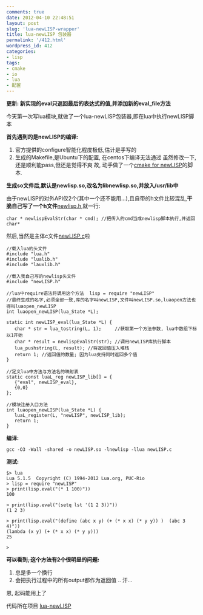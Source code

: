 ```yaml
---
comments: true
date: 2012-04-10 22:48:51
layout: post
slug: 'lua-newLISP-wrapper'
title: lua-newLISP 包装器
permalink: '/412.html'
wordpress_id: 412
categories:
- lisp
tags:
- cmake
- io
- lua
- 配置
---
```


**更新: 新实现的eval只返回最后的表达式的值,并添加新的eval_file方法**

今天第一次写lua模块,就做了一个lua-newLISP包装器,即在lua中执行newLISP脚本

**首先遇到的是newLISP的编译:**
1. 官方提供的configure智能化程度极低,估计是手写的
2. 生成的Makefile,是Ubuntu下的配置, 在centos下编译无法通过
虽然修改一下,还是顺利能pass,但还是觉得不爽
故, 动手做了一个[cmake for newLISP](https://gist.github.com/2351735)的脚本.

**生成so文件后,默认是newlisp.so,改名为libnewlisp.so,并放入/usr/lib中**

由于newLISP的对外API仅2个(其中一个还不能用...),且自带的h文件比较混乱,**干脆自己写了一个h文件**[newlisp.h](https://github.com/wendal/lua-newlisp/blob/master/newLISP.h),就一行:

    
    
    char * newlispEvalStr(char * cmd); //把传入的cmd当成newlisp脚本执行,并返回char*
    



然后,当然是主体c文件[newLISP.c](https://github.com/wendal/lua-newlisp/blob/master/newLISP.c)啦

    
    
    //载入lua的头文件
    #include "lua.h"
    #include "lualib.h"
    #include "lauxlib.h"
    
    //载入我自己写的newlisp头文件
    #include "newLISP.h"
    
    //lua中require语法将调用这个方法  lisp = require "newLISP"
    //最终生成的名字,必须全部一致,库的名字叫newLISP,文件叫newLISP.so,luaopen方法也得叫luaopen_newLISP
    int luaopen_newLISP(lua_State *L);
    
    static int newLISP_eval(lua_State *L) {
       char * str = lua_tostring(L, 1);     //获取第一个方法参数, lua中数组下标以1开始
       char * result = newlispEvalStr(str); //调用newLISP库执行脚本
       lua_pushstring(L, result); //将返回值压入堆栈
       return 1; //返回值的数量; 因为lua支持同时返回多个值
    }
    
    //定义lua中方法与方法名的映射表
    static const luaL_reg newLISP_lib[] = {
       {"eval", newLISP_eval},
       {0,0}
    };
    
    //模块注册入口方法
    int luaopen_newLISP(lua_State *L) {
       luaL_register(L, "newLISP", newLISP_lib);
       return 1;
    }
    



**编译:**

    
    
    gcc -O3 -Wall -shared -o newLISP.so -lnewlisp -llua newLISP.c
    



**测试:**

    
    
    $> lua
    Lua 5.1.5  Copyright (C) 1994-2012 Lua.org, PUC-Rio
    > lisp = require "newLISP"
    > print(lisp.eval("(* 1 100)"))
    100
    
    > print(lisp.eval("(setq lst '(1 2 3))"))
    (1 2 3)
    
    > print(lisp.eval("(define (abc x y) (+ (* x x) (* y y)) )  (abc 3 4)"))
    (lambda (x y) (+ (* x x) (* y y)))
    25
    
    > 
    




<del>**可以看到, 这个方法有2个很明显的问题:**
1. 总是多一个换行
2. 会把执行过程中的所有output都作为返回值 .. 汗...</del>


恩, 起码能用上了

代码所在项目 [lua-newLISP](https://github.com/wendal/lua-newlisp)
